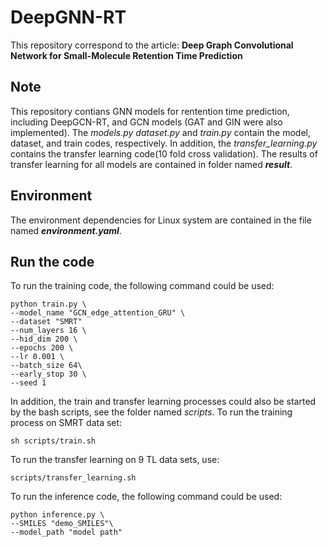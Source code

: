# DeepGNN-RT

This repository correspond to the article: **Deep Graph Convolutional Network for Small-Molecule Retention Time Prediction**


## Note 

This repository contians GNN models for rentention time prediction, including DeepGCN-RT, and GCN models (GAT and GIN were also implemented). The _models.py dataset.py_ and _train.py_ contain the model, dataset, and train codes, respectively. 
In addition, the _transfer_learning.py_ contains the transfer learning code(10 fold cross validation). The results of transfer learning for all models are contained in folder named _**result**_.

## Environment
The environment dependencies for Linux system are contained in the file named _**environment.yaml**_.


## Run the code
To run the training code, the following command could be used:

```
python train.py \
--model_name "GCN_edge_attention_GRU" \
--dataset "SMRT"
--num_layers 16 \
--hid_dim 200 \
--epochs 200 \
--lr 0.001 \
--batch_size 64\
--early_stop 30 \
--seed 1 
```
In addition, the train and transfer learning processes could also be started by the bash scripts, see the folder named _scripts_.
To run the training process on SMRT data set:
```
sh scripts/train.sh
```


To run the transfer learning on 9 TL data sets, use:
```
scripts/transfer_learning.sh
```

To run the inference code, the following command could be used:
```
python inference.py \
--SMILES "demo_SMILES"\
--model_path "model path"
```

